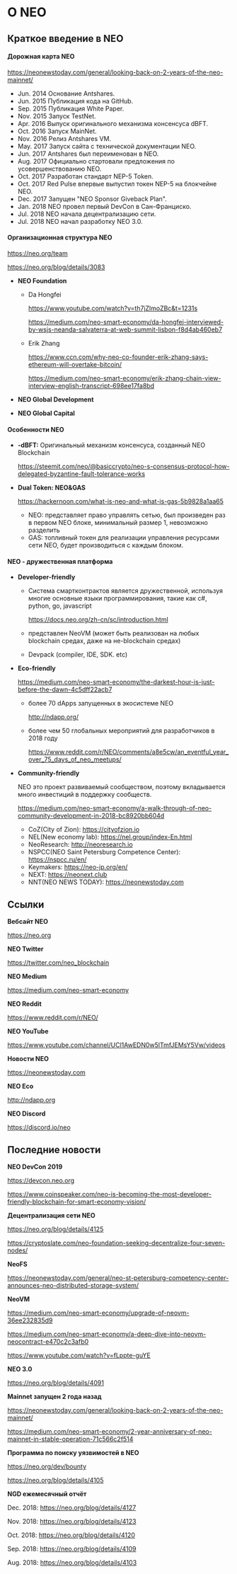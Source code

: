 # О NEO

## Краткое введение в NEO

#### Дорожная карта NEO

<https://neonewstoday.com/general/looking-back-on-2-years-of-the-neo-mainnet/>

- Jun. 2014  Основание Antshares. 
- Jun. 2015  Публикация кода на GitHub.
- Sep. 2015  Публикация White Paper.
- Nov. 2015  Запуск TestNet.
- Apr. 2016  Выпуск оригинального механизма консенсуса dBFT.
- Oct. 2016  Запуск MainNet.
- Nov. 2016  Релиз Antshares VM.
- May. 2017  Запуск сайта с технической документации NEO. 
- Jun. 2017  Antshares был переименован в NEO.
- Aug. 2017  Официально стартовали предложения по усовершенствованию NEO.
- Oct. 2017  Разработан стандарт NEP-5 Token. 
- Oct. 2017  Red Pulse впервые выпустил токен NEP-5 на блокчейне NEO. 
- Dec. 2017  Запущен "NEO Sponsor Giveback Plan".
- Jan. 2018  NEO провел первый DevCon в Сан-Франциско.
- Jul. 2018  NEO начала децентрализацию сети.
- Jul. 2018  NEO начал разработку NEO 3.0. 

#### Организационная структура NEO

<https://neo.org/team>

<https://neo.org/blog/details/3083>

- **NEO Foundation**

  - Da Hongfei

    <https://www.youtube.com/watch?v=th7jZlmoZBc&t=1231s>

    <https://medium.com/neo-smart-economy/da-hongfei-interviewed-by-wsjs-neanda-salvaterra-at-web-summit-lisbon-f8d4ab460eb7>

  - Erik Zhang 

    <https://www.ccn.com/why-neo-co-founder-erik-zhang-says-ethereum-will-overtake-bitcoin/>

    <https://medium.com/neo-smart-economy/erik-zhang-chain-view-interview-english-transcript-698ee17fa8bd>

- **NEO Global Development**
- **NEO Global Capital** 

#### Особенности NEO

- **-dBFT:** Оригинальный механизм консенсуса, созданный NEO Blockchain

  <https://steemit.com/neo/@basiccrypto/neo-s-consensus-protocol-how-delegated-byzantine-fault-tolerance-works>

- **Dual Token: NEO&GAS**

  <https://hackernoon.com/what-is-neo-and-what-is-gas-5b9828a1aa65>

  - NEO: представляет право управлять сетью, был произведен раз в первом NEO блоке, минимальный размер 1, невозможно разделить
  - GAS: топливный токен для реализации управления ресурсами сети NEO, будет производиться с каждым блоком. 

#### NEO - дружественная платформа

- **Developer-friendly**
  - Система смартконтрактов является дружественной, используя многие основные языки программирования, такие как c#, python, go, javascript

    <https://docs.neo.org/zh-cn/sc/introduction.html>

  - представлен NeoVM (может быть реализован на любых blockchain средах, даже на не-blockchain средах)

  - Devpack (compiler, IDE, SDK. etc)

- **Eco-friendly**

  <https://medium.com/neo-smart-economy/the-darkest-hour-is-just-before-the-dawn-4c5dff22acb7>
  - более 70 dApps запущенных в экосистеме NEO

    <http://ndapp.org/>

  - более чем 50 глобальных мероприятий для разработчиков в 2018 году

    <https://www.reddit.com/r/NEO/comments/a8e5cw/an_eventful_year_over_75_days_of_neo_meetups/>

- **Community-friendly**

  NEO это проект развиваемый сообществом, поэтому вкладывается много инвестиций в поддержку сообществ.

  <https://medium.com/neo-smart-economy/a-walk-through-of-neo-community-development-in-2018-bc8920bb604d>
  - CoZ(City of Zion): <https://cityofzion.io>
  - NEL(New economy lab): <https://nel.group/index-En.html>
  - NeoResearch: <http://neoresearch.io>
  - NSPCC(NEO Saint Petersburg Competence Center): <https://nspcc.ru/en/>
  - Keymakers: <https://neo-jp.org/en/>
  - NEXT: <https://neonext.club>
  - NNT(NEO NEWS TODAY): <https://neonewstoday.com>

## Ссылки

**Вебсайт NEO**

<https://neo.org> 

**NEO Twitter**

<https://twitter.com/neo_blockchain> 

**NEO Medium**

<https://medium.com/neo-smart-economy> 

**NEO Reddit**

<https://www.reddit.com/r/NEO/> 

**NEO YouTube**

<https://www.youtube.com/channel/UCl1AwEDN0w5lTmfJEMsY5Vw/videos> 

**Новости NEO**

<https://neonewstoday.com> 

**NEO Eco**

<http://ndapp.org> 

**NEO Discord**

<https://discord.io/neo>

## Последние новости

**NEO DevCon 2019**

<https://devcon.neo.org>

<https://www.coinspeaker.com/neo-is-becoming-the-most-developer-friendly-blockchain-for-smart-economy-vision/>

**Децентрализация сети NEO**

<https://neo.org/blog/details/4125>

<https://cryptoslate.com/neo-foundation-seeking-decentralize-four-seven-nodes/>

**NeoFS**

<https://neonewstoday.com/general/neo-st-petersburg-competency-center-announces-neo-distributed-storage-system/>

**NeoVM**

<https://medium.com/neo-smart-economy/upgrade-of-neovm-36ee232835d9>

<https://medium.com/neo-smart-economy/a-deep-dive-into-neovm-neocontract-e470c2c3afb0>

<https://www.youtube.com/watch?v=fLppte-guYE>

**NEO 3.0**

<https://neo.org/blog/details/4091>

**Mainnet запущен 2 года назад**

<https://neonewstoday.com/general/looking-back-on-2-years-of-the-neo-mainnet/>

<https://medium.com/neo-smart-economy/2-year-anniversary-of-neo-mainnet-in-stable-operation-71c566c2f514>

**Программа по поиску уязвимостей в NEO**

<https://neo.org/dev/bounty>

<https://neo.org/blog/details/4105>

**NGD ежемесячный отчёт**

Dec. 2018: <https://neo.org/blog/details/4127>

Nov. 2018: <https://neo.org/blog/details/4123>

Oct. 2018: <https://neo.org/blog/details/4120>

Sep. 2018: <https://neo.org/blog/details/4109>

Aug. 2018: <https://neo.org/blog/details/4103>